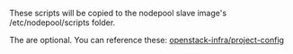 These scripts will be copied to the nodepool slave image's
/etc/nodepool/scripts folder.

The are optional. You can reference these:
[openstack-infra/project-config](http://git.openstack.org/cgit/openstack-infra/project-config/tree/nodepool/scripts)
